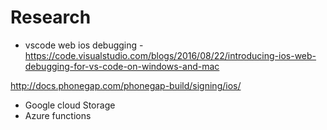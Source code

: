 # Research

* vscode web ios debugging - https://code.visualstudio.com/blogs/2016/08/22/introducing-ios-web-debugging-for-vs-code-on-windows-and-mac
    
http://docs.phonegap.com/phonegap-build/signing/ios/

* Google cloud Storage
* Azure functions



